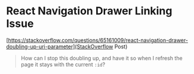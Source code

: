 # React Navigation Drawer Linking Issue

[https://stackoverflow.com/questions/65161009/react-navigation-drawer-doubling-up-uri-parameter](StackOverflow
Post)

> How can I stop this doubling up, and have it so when I refresh the page it stays with the current `:id`?
